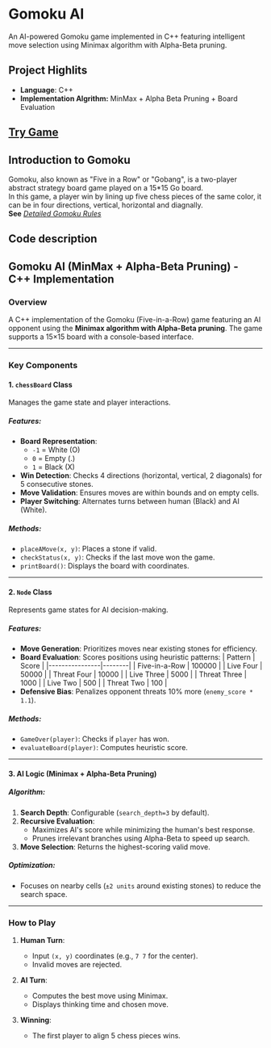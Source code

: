 # **Gomoku AI**
An AI-powered Gomoku game implemented in C++ featuring intelligent move selection using Minimax algorithm with Alpha-Beta pruning. 
## Project Highlits
- **Language**: C++
- **Implementation Algrithm:** MinMax + Alpha Beta Pruning + Board Evaluation
  
## **[Try Game](https://leotao0608.github.io/Gomoku-machine-learning-AI/)**
## Introduction to Gomoku
Gomoku, also known as "Five in a Row" or "Gobang", is a two-player abstract strategy board game played on a 15*15 Go board.  
In this game, a player win by lining up five chess pieces of the same color, it can be in four directions, vertical, horizontal and 
diagnally.  
**See** *[Detailed Gomoku Rules](https://en.wikipedia.org/wiki/Gomoku)*

## Code description
## Gomoku AI (MinMax + Alpha-Beta Pruning) - C++ Implementation

### Overview
A C++ implementation of the Gomoku (Five-in-a-Row) game featuring an AI opponent using the **Minimax algorithm with Alpha-Beta pruning**. The game supports a 15×15 board with a console-based interface.

---

### Key Components

#### 1. `chessBoard` Class
Manages the game state and player interactions.

##### Features:
- **Board Representation**:  
  - `-1` = White (O)  
  - `0` = Empty (.)  
  - `1` = Black (X)  
- **Win Detection**: Checks 4 directions (horizontal, vertical, 2 diagonals) for 5 consecutive stones.
- **Move Validation**: Ensures moves are within bounds and on empty cells.
- **Player Switching**: Alternates turns between human (Black) and AI (White).

##### Methods:
- `placeAMove(x, y)`: Places a stone if valid.
- `checkStatus(x, y)`: Checks if the last move won the game.
- `printBoard()`: Displays the board with coordinates.

---

#### 2. `Node` Class
Represents game states for AI decision-making.

##### Features:
- **Move Generation**: Prioritizes moves near existing stones for efficiency.
- **Board Evaluation**: Scores positions using heuristic patterns:
  | Pattern        | Score  |
  |----------------|--------|
  | Five-in-a-Row  | 100000 |
  | Live Four      | 50000  |
  | Threat Four    | 10000  |
  | Live Three     | 5000   |
  | Threat Three   | 1000   |
  | Live Two       | 500    |
  | Threat Two     | 100    |
- **Defensive Bias**: Penalizes opponent threats 10% more (`enemy_score * 1.1`).

##### Methods:
- `GameOver(player)`: Checks if `player` has won.
- `evaluateBoard(player)`: Computes heuristic score.

---

#### 3. AI Logic (Minimax + Alpha-Beta Pruning)
##### Algorithm:
1. **Search Depth**: Configurable (`search_depth=3` by default).
2. **Recursive Evaluation**:
   - Maximizes AI's score while minimizing the human's best response.
   - Prunes irrelevant branches using Alpha-Beta to speed up search.
3. **Move Selection**: Returns the highest-scoring valid move.

##### Optimization:
- Focuses on nearby cells (`±2 units` around existing stones) to reduce the search space.

---

### How to Play
1. **Human Turn**:  
   - Input `(x, y)` coordinates (e.g., `7 7` for the center).  
   - Invalid moves are rejected.  

2. **AI Turn**:  
   - Computes the best move using Minimax.  
   - Displays thinking time and chosen move.  

3. **Winning**:  
   - The first player to align 5 chess pieces wins.  
